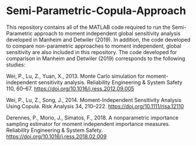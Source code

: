 # Semi-Parametric-Copula-Approach
This repository contains all of the MATLAB code required to run the Semi-Parametric approach to moment independent 
global sensitivity analysis developed in Manheim and Detwiler (2019). In addition, the code developed to compare non-parametric
approaches to moment independent, global sensitivity are also included in this repository. The code developed for comparison in Manheim and Detwiler (2019) corresponds to the following studies:

Wei, P., Lu, Z., Yuan, X., 2013. Monte Carlo simulation for moment-independent sensitivity analysis. Reliability Engineering & System Safety 110, 60–67. https://doi.org/10.1016/j.ress.2012.09.005

Wei, P., Lu, Z., Song, J., 2014. Moment-Independent Sensitivity Analysis Using Copula. Risk Analysis 34, 210–222. https://doi.org/10.1111/risa.12110

Derennes, P., Morio, J., Simatos, F., 2018. A nonparametric importance sampling estimator for moment independent importance measures. Reliability Engineering & System Safety. https://doi.org/10.1016/j.ress.2018.02.009


